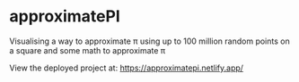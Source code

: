 # approximatePI

Visualising a way to approximate π using up to 100 million random points on a square and some math to approximate π

View the deployed project at: https://approximatepi.netlify.app/


